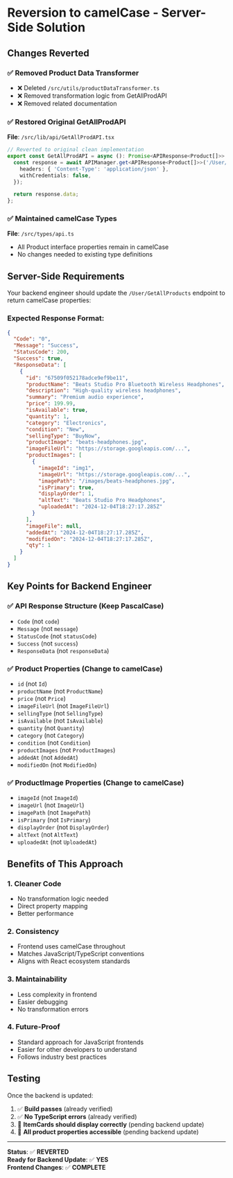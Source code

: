 # Reversion to camelCase - Server-Side Solution

## Changes Reverted

### ✅ **Removed Product Data Transformer**
- ❌ Deleted `/src/utils/productDataTransformer.ts`
- ❌ Removed transformation logic from GetAllProdAPI
- ❌ Removed related documentation

### ✅ **Restored Original GetAllProdAPI**
**File**: `/src/lib/api/GetAllProdAPI.tsx`
```typescript
// Reverted to original clean implementation
export const GetAllProdAPI = async (): Promise<APIResponse<Product[]>> => {
  const response = await APIManager.get<APIResponse<Product[]>>('/User/GetAllProducts', {
    headers: { 'Content-Type': 'application/json' },
    withCredentials: false,
  });

  return response.data;
};
```

### ✅ **Maintained camelCase Types**
**File**: `/src/types/api.ts`
- All Product interface properties remain in camelCase
- No changes needed to existing type definitions

## Server-Side Requirements

Your backend engineer should update the `/User/GetAllProducts` endpoint to return camelCase properties:

### Expected Response Format:
```json
{
  "Code": "0",
  "Message": "Success", 
  "StatusCode": 200,
  "Success": true,
  "ResponseData": [
    {
      "id": "67509f052178adce9ef9be11",
      "productName": "Beats Studio Pro Bluetooth Wireless Headphones",
      "description": "High-quality wireless headphones",
      "summary": "Premium audio experience",
      "price": 199.99,
      "isAvailable": true,
      "quantity": 1,
      "category": "Electronics",
      "condition": "New",
      "sellingType": "BuyNow",
      "productImage": "beats-headphones.jpg",
      "imageFileUrl": "https://storage.googleapis.com/...",
      "productImages": [
        {
          "imageId": "img1",
          "imageUrl": "https://storage.googleapis.com/...",
          "imagePath": "/images/beats-headphones.jpg",
          "isPrimary": true,
          "displayOrder": 1,
          "altText": "Beats Studio Pro Headphones",
          "uploadedAt": "2024-12-04T18:27:17.285Z"
        }
      ],
      "imageFile": null,
      "addedAt": "2024-12-04T18:27:17.285Z",
      "modifiedOn": "2024-12-04T18:27:17.285Z",
      "qty": 1
    }
  ]
}
```

## Key Points for Backend Engineer

### ✅ **API Response Structure (Keep PascalCase)**
- `Code` (not `code`)
- `Message` (not `message`)  
- `StatusCode` (not `statusCode`)
- `Success` (not `success`)
- `ResponseData` (not `responseData`)

### ✅ **Product Properties (Change to camelCase)**
- `id` (not `Id`)
- `productName` (not `ProductName`)
- `price` (not `Price`)
- `imageFileUrl` (not `ImageFileUrl`)
- `sellingType` (not `SellingType`)
- `isAvailable` (not `IsAvailable`)
- `quantity` (not `Quantity`)
- `category` (not `Category`)
- `condition` (not `Condition`)
- `productImages` (not `ProductImages`)
- `addedAt` (not `AddedAt`)
- `modifiedOn` (not `ModifiedOn`)

### ✅ **ProductImage Properties (Change to camelCase)**
- `imageId` (not `ImageId`)
- `imageUrl` (not `ImageUrl`)
- `imagePath` (not `ImagePath`)
- `isPrimary` (not `IsPrimary`)
- `displayOrder` (not `DisplayOrder`)
- `altText` (not `AltText`)
- `uploadedAt` (not `UploadedAt`)

## Benefits of This Approach

### 1. **Cleaner Code**
- No transformation logic needed
- Direct property mapping
- Better performance

### 2. **Consistency**
- Frontend uses camelCase throughout
- Matches JavaScript/TypeScript conventions
- Aligns with React ecosystem standards

### 3. **Maintainability**
- Less complexity in frontend
- Easier debugging
- No transformation errors

### 4. **Future-Proof**
- Standard approach for JavaScript frontends
- Easier for other developers to understand
- Follows industry best practices

## Testing

Once the backend is updated:

1. ✅ **Build passes** (already verified)
2. ✅ **No TypeScript errors** (already verified)
3. 🔄 **ItemCards should display correctly** (pending backend update)
4. 🔄 **All product properties accessible** (pending backend update)

---

**Status**: ✅ **REVERTED**  
**Ready for Backend Update**: ✅ **YES**  
**Frontend Changes**: ✅ **COMPLETE**
